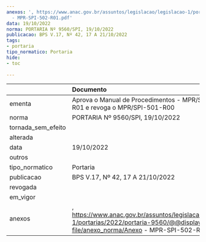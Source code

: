 ```yaml
---
anexos: ', https://www.anac.gov.br/assuntos/legislacao/legislacao-1/portarias/2022/portaria-9560/@@display-file/anexo_norma/Anexo
  - MPR-SPI-502-R01.pdf'
data: 19/10/2022
norma: PORTARIA Nº 9560/SPI, 19/10/2022
publicacao: BPS V.17, Nº 42, 17 A 21/10/2022
tags:
- portaria
tipo_normatico: Portaria
hide: 
- toc 
 
---
```


|                    | Documento                                                                                                                                      |
|:-------------------|:-----------------------------------------------------------------------------------------------------------------------------------------------|
| ementa             | Aprova o Manual de Procedimentos - MPR/SPI-502-R01 e revoga o MPR/SPI-501-R00                                                                  |
| norma              | PORTARIA Nº 9560/SPI, 19/10/2022                                                                                                               |
| tornada_sem_efeito |                                                                                                                                                |
| alterada           |                                                                                                                                                |
| data               | 19/10/2022                                                                                                                                     |
| outros             |                                                                                                                                                |
| tipo_normatico     | Portaria                                                                                                                                       |
| publicacao         | BPS V.17, Nº 42, 17 A 21/10/2022                                                                                                               |
| revogada           |                                                                                                                                                |
| em_vigor           |                                                                                                                                                |
| anexos             | , https://www.anac.gov.br/assuntos/legislacao/legislacao-1/portarias/2022/portaria-9560/@@display-file/anexo_norma/Anexo - MPR-SPI-502-R01.pdf |